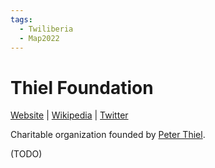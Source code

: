 ```yaml
---
tags:
  - Twiliberia
  - Map2022
---
```

# Thiel Foundation

[Website]() | [Wikipedia]() |  [Twitter]()

Charitable organization founded by [Peter Thiel](../../pages/Peter%20Thiel.md).

(TODO)